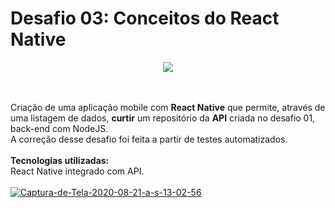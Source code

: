 # Desafio 03: Conceitos do React Native
<p align="center">
  <img src="https://camo.githubusercontent.com/8c13dc2618dbd7f76d1d574350b98fdee1335ce5/68747470733a2f2f726f636b6574736561742d63646e2e73332d73612d656173742d312e616d617a6f6e6177732e636f6d2f626f6f7463616d702d6865616465722e706e67"/>
</p>
<br><br>
Criação de uma aplicação mobile com <b>React Native</b> que permite, através de uma listagem de dados, <b>curtir</b> um repositório da <b>API</b> criada no desafio 01, back-end com NodeJS.
<br>
A correção desse desafio foi feita a partir de testes automatizados.
<br><br>
<b>Tecnologias utilizadas:</b>
<br>
React Native integrado com API.
<br><br>
<a href="https://ibb.co/BjBPT9G"><img src="https://i.ibb.co/BjBPT9G/Captura-de-Tela-2020-08-21-a-s-13-02-56.png" alt="Captura-de-Tela-2020-08-21-a-s-13-02-56" border="0"></a>
